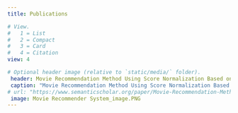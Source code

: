 ```yaml
---
title: Publications

# View.
#   1 = List
#   2 = Compact
#   3 = Card
#   4 = Citation
view: 4

# Optional header image (relative to `static/media/` folder).
 header: Movie Recommendation Method Using Score Normalization Based on User Rating Tendency
 caption: "Movie Recommendation Method Using Score Normalization Based on User Rating Tendency"
# url: "https://www.semanticscholar.org/paper/Movie-Recommendation-Method-Using-Score-Based-on-Kim-Kim/adce48f7baa15535b0c280295dd4cd0777090f1a?utm_source=email"
 image: Movie Recommender System_image.PNG
---
```


